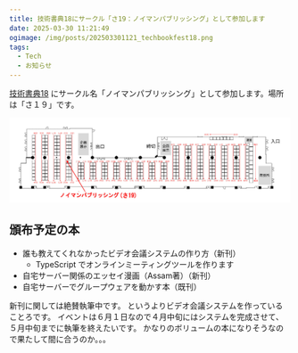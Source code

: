```yaml
---
title: 技術書典18にサークル「さ19：ノイマンパブリッシング」として参加します
date: 2025-03-30 11:21:49
ogimage: /img/posts/202503301121_techbookfest18.png
tags:
  - Tech
  - お知らせ
---
```


[技術書典18](https://techbookfest.org/event/tbf18) にサークル名「ノイマンパブリッシング」として参加します。場所は「さ１９」です。

![place](/img/posts/202503301121/tech18-place.jpg)

## 頒布予定の本

* 誰も教えてくれなかったビデオ会議システムの作り方（新刊）
    * TypeScript でオンラインミーティングツールを作ります
* 自宅サーバー関係のエッセイ漫画（Assam著）（新刊）
* 自宅サーバーでグループウェアを動かす本（既刊）

新刊に関しては絶賛執筆中です。
というよりビデオ会議システムを作っていることろです。
イベントは６月１日なので４月中旬にはシステムを完成させて、５月中旬までに執筆を終えたいです。
かなりのボリュームの本になりそうなので果たして間に合うのか。。。
